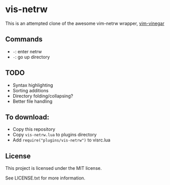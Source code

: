 # vis-netrw

This is an attempted clone of the awesome vim-netrw wrapper, [vim-vinegar](https://github.com/tpope/vim-vinegar)

## Commands

* `-`: enter netrw
* `-`: go up directory

## TODO

* Syntax highlighting
* Sorting additions
* Directory folding/collapsing?
* Better file handling

## To download:

* Copy this repository
* Copy `vis-netrw.lua` to plugins directory
* Add `require("plugins/vis-netrw")` to visrc.lua

## License

This project is licensed under the MIT license.

See LICENSE.txt for more information.
